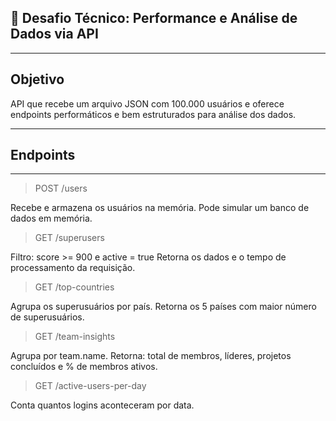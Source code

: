 📝 Desafio Técnico: Performance e Análise de Dados via API
-
---
## Objetivo
API que recebe um arquivo JSON com 100.000 usuários e oferece endpoints performáticos e bem estruturados para análise dos dados.

---

Endpoints 
---

---

> POST /users


Recebe e armazena os usuários na memória. Pode simular um banco de dados em memória.


> GET /superusers

Filtro: score >= 900 e active = true
Retorna os dados e o tempo de processamento da requisição.


> GET /top-countries

Agrupa os superusuários por país.
Retorna os 5 países com maior número de superusuários.


> GET /team-insights

Agrupa por team.name.
Retorna: total de membros, líderes, projetos concluídos e % de membros ativos.


> GET /active-users-per-day

Conta quantos logins aconteceram por data.
